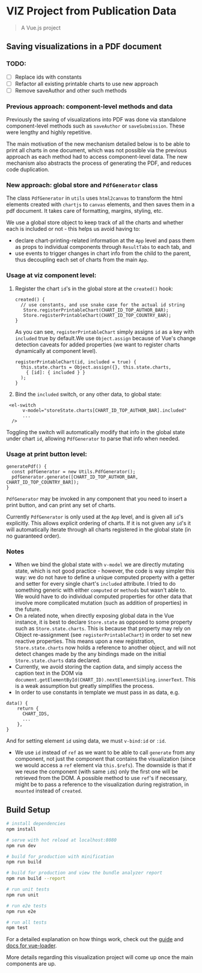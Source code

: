 # VIZ Project from Publication Data

> A Vue.js project

## Saving visualizations in a PDF document
### TODO:
- [ ] Replace ids with constants 
- [ ] Refactor all existing printable charts to use new approach
- [ ] Remove saveAuthor and other such methods

### Previous approach: component-level methods and data
Previously the saving of visualizations into PDF was done via standalone component-level methods such as `saveAuthor` or `saveSubmission`. These were lengthy and highly repetitive. 

The main motivation of the new mechanism detailed below is to be able to print all charts in one document, which was not possible via the previous approach as each method had to access component-level data. The new mechanism also abstracts the process of generating the PDF, and reduces code duplication. 

### New approach: global store and `PdfGenerator` class 
The class `PdfGenerator` in `utils` uses `html2canvas` to  transform the html elements created with `chartjs` to `canvas` elements, and then saves them in a pdf document. It takes care of formatting, margins, styling, etc. 

We use a global store object to keep track of all the charts and whether each is included or not - this helps us avoid having to:
 - declare chart-printing-related information at the `App` level and pass them as props to individual components through `ResultTabs` to each tab, and
  - use events to trigger changes in chart info from the child to the parent, 
  thus decoupling each set of charts from the main `App`. 
  
### Usage at viz component level: 
1. Register the chart `id`'s in the global store at the `created()` hook: 
     ```ecmascript 6
     created() {
       // use constants, and use snake case for the actual id string 
        Store.registerPrintableChart(CHART_ID_TOP_AUTHOR_BAR);
        Store.registerPrintableChart(CHART_ID_TOP_COUNTRY_BAR);
     }
     ```
     As you can see, `registerPrintableChart` simply assigns `id` as a key with `included` true by default.We use `Object.assign` because of Vue's change detection caveats for added properties (we want to register charts dynamically at component level).
     ```ecmascript 6
     registerPrintableChart(id, included = true) {
       this.state.charts = Object.assign({}, this.state.charts,
         { [id]: { included } } 
       );
     }
     ```
2. Bind the `included` switch, or any other data, to global state: 
```vue
 <el-switch
      v-model="storeState.charts[CHART_ID_TOP_AUTHOR_BAR].included"
      ...
  />
```
Toggling the switch will automatically modify that info in the global state under chart `id`, allowing `PdfGenerator` to parse that info when needed. 

### Usage at print button level: 
```ecmascript 6
generatePdf() {
  const pdfGenerator = new Utils.PdfGenerator();
  pdfGenerator.generate([CHART_ID_TOP_AUTHOR_BAR, CHART_ID_TOP_COUNTRY_BAR]);
}
```
`PdfGenerator` may be invoked in any component that you need to insert a print button, and can print any set of charts. 

Currently `PdfGenerator` is only used at the `App` level, and is given all `id`'s explicitly. This allows explicit ordering of charts. If it is not given any `id`'s it will automatically iterate through all charts registered in the global state (in no guaranteed order). 

### Notes

- When we bind the global state with `v-model` we are directly mutating state, which is not good practice - however, the code is way simpler this way: we do not have to define a unique computed property with a getter and setter for every single chart's `included` attribute. I tried to do something generic with either `computed` or `methods` but wasn't able to. We would have to do individual computed properties for other data that involve more complicated mutation (such as addition of properties) in the future.
- On a related note, when directly exposing global data in the Vue instance, it is best to declare `Store.state` as opposed to some property such as `Store.state.charts`. This is because that property may rely on Object re-assignment (see `registerPrintableChart`) in order to set new reactive properties. This means upon a new registration, `Store.state.charts` now holds a reference to another object, and will not detect changes made by the any bindings made on the initial `Store.state.charts` data declared. 
- Currently, we avoid storing the caption data, and simply access the caption text in the DOM via `document.getElementById(CHART_ID).nextElementSibling.innerText`. This is a weak assumption but greatly simplifies the process.
- In order to use constants in template we must pass in as data, e.g.
```ecmascript 6
data() {
    return {
      CHART_IDS,
      ...
    },
}
```
And for setting element `id` using data, we must `v-bind:id` or `:id`.
- We use `id` instead of `ref` as we want to be able to call `generate` from any component, not just the component that contains the visualization (since we would access a `ref` element via `this.$refs`). The downside is that if we reuse the component (with same `id`s) only the first one will be retrieved from the DOM. A possible method to use `ref`'s if necessary, might be to pass a reference to the visualization during registration, in `mounted` instead of `created`.  


## Build Setup

``` bash
# install dependencies
npm install

# serve with hot reload at localhost:8080
npm run dev

# build for production with minification
npm run build

# build for production and view the bundle analyzer report
npm run build --report

# run unit tests
npm run unit

# run e2e tests
npm run e2e

# run all tests
npm test
```

For a detailed explanation on how things work, check out the [guide](http://vuejs-templates.github.io/webpack/) and [docs for vue-loader](http://vuejs.github.io/vue-loader).

More details regarding this visualization project will come up once the main components are up.
